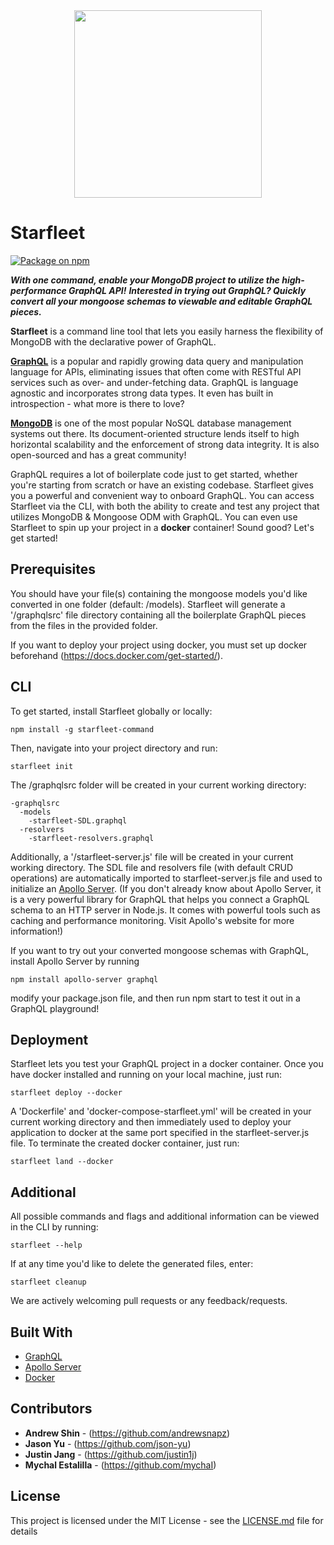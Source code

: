 <div align="center">
<a href="https://github.com/Traversal-Labs/starfleet">
  <img width="300" height="300" src="https://imgur.com/a/6ugDsdO">
</a>
</div>

# Starfleet

[![Package on npm](https://img.shields.io/npm/v/postgraphile.svg?style=flat)](https://www.npmjs.com/)

_**With one command, enable your MongoDB project to utilize the high-performance GraphQL API!**_
_**Interested in trying out GraphQL? Quickly convert all your mongoose schemas to viewable and editable GraphQL pieces.**_

**Starfleet** is a command line tool that lets you easily harness the flexibility of MongoDB with the declarative power of GraphQL.

[**GraphQL**](https://graphql.org/) is a popular and rapidly growing data query and manipulation language for APIs, eliminating issues that often come with RESTful API services such as over- and under-fetching data. GraphQL is language agnostic and incorporates strong data types. It even has built in introspection - what more is there to love?

[**MongoDB**](https://www.mongodb.com/) is one of the most popular NoSQL database management systems out there. Its document-oriented structure lends itself to high horizontal scalability and the enforcement of strong data integrity. It is also open-sourced and has a great community!

GraphQL requires a lot of boilerplate code just to get started, whether you're starting from scratch or have an existing codebase. Starfleet gives you a powerful and convenient way to onboard GraphQL. You can access Starfleet via the CLI, with both the ability to create and test any project that utilizes MongoDB & Mongoose ODM with GraphQL. You can even use Starfleet to spin up your project in a **docker** container! Sound good? Let's get started!

## Prerequisites

You should have your file(s) containing the mongoose models you'd like converted in one folder (default: /models). Starfleet will generate a '/graphqlsrc' file directory containing all the boilerplate GraphQL pieces from the files in the provided folder.

If you want to deploy your project using docker, you must set up docker beforehand (https://docs.docker.com/get-started/). 


## CLI

To get started, install Starfleet globally or locally:

```
npm install -g starfleet-command
```

Then, navigate into your project directory and run:

```
starfleet init
```

The /graphqlsrc folder will be created in your current working directory:

```
-graphqlsrc
  -models
    -starfleet-SDL.graphql
  -resolvers
    -starfleet-resolvers.graphql
```
Additionally, a '/starfleet-server.js' file will be created in your current working directory. The SDL file and resolvers file (with default CRUD operations) are automatically imported to starfleet-server.js file and used to initialize an [Apollo Server](https://www.apollographql.com/docs/apollo-server/). (If you don't already know about Apollo Server, it is a very powerful library for GraphQL that helps you connect a GraphQL schema to an HTTP server in Node.js. It comes with powerful tools such as caching and performance monitoring. Visit Apollo's website for more information!)

If you want to try out your converted mongoose schemas with GraphQL, install Apollo Server by running

```
npm install apollo-server graphql
```

modify your package.json file, and then run npm start to test it out in a GraphQL playground!

## Deployment

Starfleet lets you test your GraphQL project in a docker container. Once you have docker installed and running on your local machine, just run:

```
starfleet deploy --docker
```

A 'Dockerfile' and 'docker-compose-starfleet.yml' will be created in your current working directory and then immediately used to deploy your application to docker at the same port specified in the starfleet-server.js file. To terminate the created docker container, just run:

```
starfleet land --docker
```

## Additional

All possible commands and flags and additional information can be viewed in the CLI by running:

```
starfleet --help
```

If at any time you'd like to delete the generated files, enter:

```
starfleet cleanup
```

We are actively welcoming pull requests or any feedback/requests.

## Built With

* [GraphQL](https://graphql.org/) 
* [Apollo Server](https://www.apollographql.com/docs/apollo-server/) 
* [Docker](https://www.docker.com/) 


## Contributors

* **Andrew Shin** - (https://github.com/andrewsnapz)
* **Jason Yu** - (https://github.com/json-yu)
* **Justin Jang** - (https://github.com/justin1j)
* **Mychal Estalilla** - (https://github.com/mychaI)

## License

This project is licensed under the MIT License - see the [LICENSE.md](LICENSE.md) file for details

